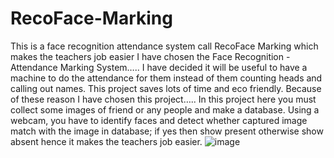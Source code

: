 # RecoFace-Marking
This is a face recognition attendance system call RecoFace Marking which makes the teachers job easier
I have chosen the Face Recognition -Attendance Marking System….. I have decided it will be useful to have a machine to do the attendance for them instead of them counting heads and calling out names. This project saves lots of time and eco friendly. Because of these reason I have chosen this project…..
In this project here you must collect some images of friend or any people and make a database. Using a webcam, you have to identify faces and detect whether captured image match with the image in database; if yes then show present otherwise show absent hence it makes the teachers job easier.
![image](https://user-images.githubusercontent.com/119562969/205679180-c2830688-fd52-4751-b241-630dffd348ec.png)
